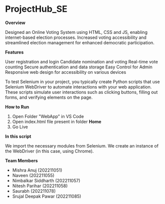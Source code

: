 # ProjectHub_SE
**Overview**

Designed an Online Voting System using HTML, CSS and JS, enabling internet-based election processes. Increased voting accessibility and streamlined election management for enhanced democratic participation.



**Features**

User registration and login
Candidate nomination and voting
Real-time vote counting
Secure authentication and data storage
Easy Control for Admin
Responsive web design for accessibility on various devices


To test Selenium in your project, you typically create Python scripts that use Selenium WebDriver to automate interactions with your web application. These scripts simulate user interactions such as clicking buttons, filling out forms, and verifying elements on the page.


**How to Run**
1. Open Folder "WebApp" in VS Code
2. Open index.html file present in folder **Home**
3. Go Live

**In this script**

We import the necessary modules from Selenium.
We create an instance of the WebDriver (in this case, using Chrome). 

**Team Members**

- Mishra Anuj (202211051)
- Naveen (202211055)
- Nimbalkar Siddharth (202211057)
- Nitesh Parihar (202211058)
- Saurabh (202211078)
- Srujal Deepak Pawar (202211085)
